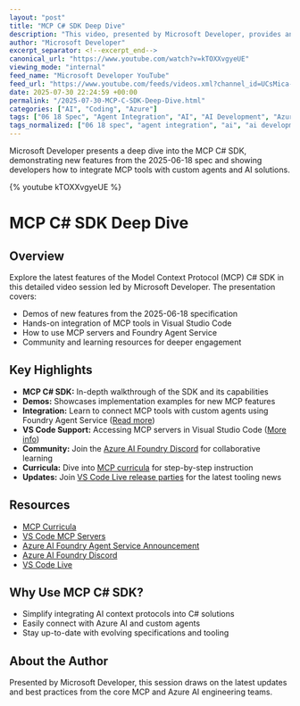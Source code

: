 ```yaml
---
layout: "post"
title: "MCP C# SDK Deep Dive"
description: "This video, presented by Microsoft Developer, provides an in-depth exploration of the MCP (Model Context Protocol) C# SDK. The session includes demonstrations of all the new features introduced in the 2025-06-18 specification, practical usage tips, and integration scenarios using tools like Visual Studio Code and Azure AI Foundry's Foundry Agent Service. The content also highlights community resources and learning curricula for developers looking to explore MCP further."
author: "Microsoft Developer"
excerpt_separator: <!--excerpt_end-->
canonical_url: "https://www.youtube.com/watch?v=kTOXXvgyeUE"
viewing_mode: "internal"
feed_name: "Microsoft Developer YouTube"
feed_url: "https://www.youtube.com/feeds/videos.xml?channel_id=UCsMica-v34Irf9KVTh6xx-g"
date: 2025-07-30 22:24:59 +00:00
permalink: "/2025-07-30-MCP-C-SDK-Deep-Dive.html"
categories: ["AI", "Coding", "Azure"]
tags: ["06 18 Spec", "Agent Integration", "AI", "AI Development", "Azure", "Azure AI Foundry", "C#", "Cloud Computing", "Coding", "Custom Agents", "Demo", "Dev", "Dev Tools", "Development", "Foundry Agent Service", "MCP", "Microsoft", "Model Context Protocol", "Programming", "SDK", "Tech", "Technology", "Videos", "Visual Studio Code"]
tags_normalized: ["06 18 spec", "agent integration", "ai", "ai development", "azure", "azure ai foundry", "c", "cloud computing", "coding", "custom agents", "demo", "dev", "dev tools", "development", "foundry agent service", "mcp", "microsoft", "model context protocol", "programming", "sdk", "tech", "technology", "videos", "visual studio code"]
---
```


Microsoft Developer presents a deep dive into the MCP C# SDK, demonstrating new features from the 2025-06-18 spec and showing developers how to integrate MCP tools with custom agents and AI solutions.<!--excerpt_end-->

{% youtube kTOXXvgyeUE %}

# MCP C# SDK Deep Dive

## Overview

Explore the latest features of the Model Context Protocol (MCP) C# SDK in this detailed video session led by Microsoft Developer. The presentation covers:

- Demos of new features from the 2025-06-18 specification
- Hands-on integration of MCP tools in Visual Studio Code
- How to use MCP servers and Foundry Agent Service
- Community and learning resources for deeper engagement

## Key Highlights

- **MCP C# SDK:** In-depth walkthrough of the SDK and its capabilities
- **Demos:** Showcases implementation examples for new MCP features
- **Integration:** Learn to connect MCP tools with custom agents using Foundry Agent Service ([Read more](https://devblogs.microsoft.com/foundry/announcing-model-context-protocol-support-preview-in-azure-ai-foundry-agent-service/))
- **VS Code Support:** Accessing MCP servers in Visual Studio Code ([More info](https://code.visualstudio.com/mcp))
- **Community:** Join the [Azure AI Foundry Discord](https://aka.ms/azureaifoundry/discord) for collaborative learning
- **Curricula:** Dive into [MCP curricula](https://aka.ms/mcp-for-beginners) for step-by-step instruction
- **Updates:** Join [VS Code Live release parties](https://aka.ms/VSCode/Live) for the latest tooling news

## Resources

- [MCP Curricula](https://aka.ms/mcp-for-beginners)
- [VS Code MCP Servers](https://code.visualstudio.com/mcp)
- [Azure AI Foundry Agent Service Announcement](https://devblogs.microsoft.com/foundry/announcing-model-context-protocol-support-preview-in-azure-ai-foundry-agent-service/)
- [Azure AI Foundry Discord](https://aka.ms/azureaifoundry/discord)
- [VS Code Live](https://aka.ms/VSCode/Live)

## Why Use MCP C# SDK?

- Simplify integrating AI context protocols into C# solutions
- Easily connect with Azure AI and custom agents
- Stay up-to-date with evolving specifications and tooling

## About the Author

Presented by Microsoft Developer, this session draws on the latest updates and best practices from the core MCP and Azure AI engineering teams.
